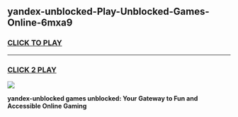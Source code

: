 
## yandex-unblocked-Play-Unblocked-Games-Online-6mxa9
<h3>
<a href="https://premium76.site?title=yandex-unblocked&ref=25A">CLICK TO PLAY</a></h3>
<hr>

<h3>
<a href="https://premium76.site?title=yandex-unblocked&ref=25A">CLICK 2 PLAY</a>
  
</h3>

<a href="https://premium76.site?title=yandex-unblocked&ref=25A"><img src="https://clearcache.store/games.png"></a>


**yandex-unblocked games unblocked: Your Gateway to Fun and Accessible Online Gaming**
